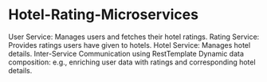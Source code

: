 # Hotel-Rating-Microservices
User Service: Manages users and fetches their hotel ratings.  Rating Service: Provides ratings users have given to hotels.  Hotel Service: Manages hotel details.  Inter-Service Communication using RestTemplate  Dynamic data composition: e.g., enriching user data with ratings and corresponding hotel details.
